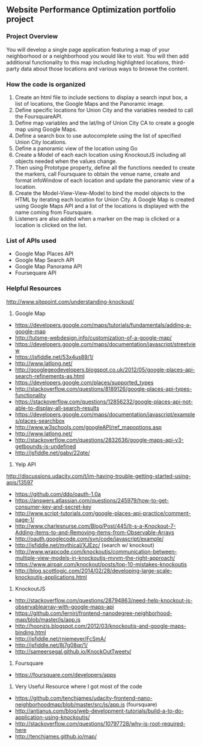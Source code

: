 ## Website Performance Optimization portfolio project

### Project Overview

You will develop a single page application featuring a map of your neighborhood or a neighborhood you would like to visit. You will then add additional functionality to this map including highlighted locations, third-party data about those locations and various ways to browse the content.


### How the code is organized

1. Create an html file to include sections to display a search input box, a list of locations, the Google Maps and the Panoramic image.
1. Define specific locations for Union City and the variables needed to call the FoursquareAPI.
1. Define map variables and the lat/lng of Union City CA to create a google map using Google Maps.
1. Define a search box to use autocomplete using the list of specified Union City locations.
1. Define a panoramic view of the location using Go
1. Create a Model of each each location using KnockoutJS including all objects needed when the values change.
1. Then using Prototype property, define all the functions needed to create the markers, call Foursquare to obtain the venue name, create and format infoWindow of each location and update the panoramic view of a location.
1. Create the Model-View-View-Model to bind the model objects to the HTML by iterating each location for Union City. A Google Map is created using Google Maps API and a list of the locations is displayed with the name coming from Foursquare.
1. Listeners are also added when a marker on the map is clicked or a location is clicked on the list.

### List of APIs used
* Google Map Places API
* Google Map Search API
* Google Map Panorama API
* Foursequare API

### Helpful Resources
http://www.sitepoint.com/understanding-knockout/

1. Google Map
* https://developers.google.com/maps/tutorials/fundamentals/adding-a-google-map
* http://tutsme-webdesign.info/customization-of-a-google-map/
* https://developers.google.com/maps/documentation/javascript/streetview
* https://jsfiddle.net/53x4us89/1/
* http://www.latlong.net/
* http://googlegeodevelopers.blogspot.co.uk/2012/05/google-places-api-search-refinements-as.html
* https://developers.google.com/places/supported_types
* http://stackoverflow.com/questions/8189126/google-places-api-types-functionality
* https://stackoverflow.com/questions/12856232/google-places-api-not-able-to-display-all-search-results
* https://developers.google.com/maps/documentation/javascript/examples/places-searchbox
* http://www.w3schools.com/googleAPI/ref_mapoptions.asp
* http://www.latlong.net/
* http://stackoverflow.com/questions/2832636/google-maps-api-v3-getbounds-is-undefined
* http://jsfiddle.net/gaby/22qte/

1. Yelp API

http://discussions.udacity.com/t/im-having-trouble-getting-started-using-apis/13597

* https://github.com/ddo/oauth-1.0a
* https://answers.atlassian.com/questions/245979/how-to-get-consumer-key-and-secret-key
* http://www.script-tutorials.com/google-places-api-practice/comment-page-1/
* http://www.charlesnurse.com/Blog/Post/445/It-s-a-Knockout-7-Adding-items-to-and-Removing-items-from-Observable-Arrays
* http://oauth.googlecode.com/svn/code/javascript/example/
* http://jsfiddle.net/mythical/XJEzc/       (search w/ knockout)
* http://www.wrapcode.com/knockoutjs/communication-between-multiple-view-models-in-knockoutjs-mvvm-the-right-approach/
* https://www.airpair.com/knockout/posts/top-10-mistakes-knockoutjs
* http://blog.scottlogic.com/2014/02/28/developing-large-scale-knockoutjs-applications.html


1. KnockoutJS
* http://stackoverflow.com/questions/28794863/need-help-knockout-js-observablearray-with-google-maps-api
* https://github.com/lerniri/frontend-nanodegree-neighborhood-map/blob/master/js/app.js
* http://hoonzis.blogspot.com/2012/03/knockoutjs-and-google-maps-binding.html
* http://jsfiddle.net/rniemeyer/FcSmA/
* http://jsfiddle.net/8j7g08qr/1/
* http://sameersegal.github.io/KnockOutTweety/

1. Foursquare
* https://foursquare.com/developers/apps

1. Very Useful Resource where I got most of the code
* https://github.com/tenchjames/udacity-frontend-nano-neighborhoodmap/blob/master/src/js/app.js   (foursquare)
* http://antjanus.com/blog/web-development-tutorials/build-a-to-do-application-using-knockoutjs/
* http://stackoverflow.com/questions/10797728/why-is-root-required-here
* http://tenchjames.github.io/map/








